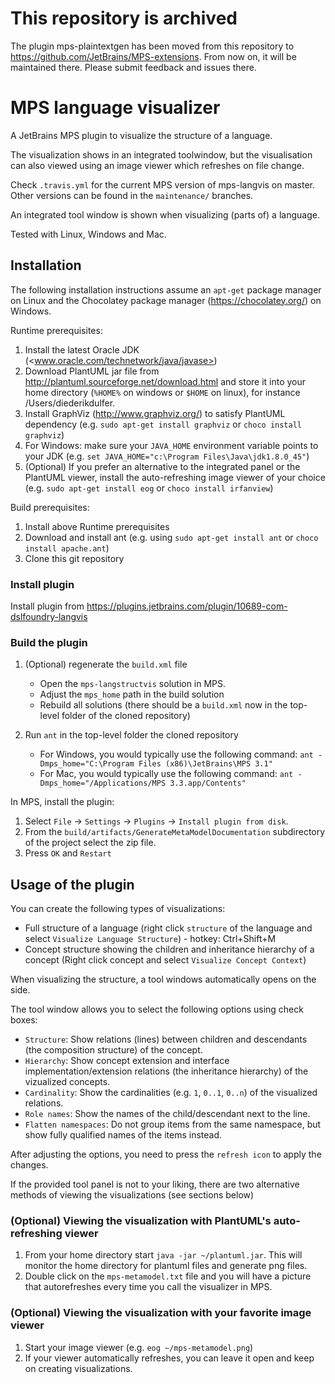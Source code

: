 # This repository is archived
The plugin mps-plaintextgen has been moved from this repository to https://github.com/JetBrains/MPS-extensions. From now on, it will be maintained there. Please submit feedback and issues there.

# MPS language visualizer

A JetBrains MPS plugin to visualize the structure of a language.

The visualization shows in an integrated toolwindow, but the visualisation can also viewed using an image viewer which refreshes on file change.

Check `.travis.yml` for the current MPS version of mps-langvis on master. Other versions can be found in the `maintenance/` branches.

An integrated tool window is shown when visualizing (parts of) a language.

Tested with Linux, Windows and Mac.

## Installation

The following installation instructions assume an `apt-get` package manager on Linux and the Chocolatey package manager (<https://chocolatey.org/>) on Windows.

Runtime prerequisites:

1. Install the latest Oracle JDK (<www.oracle.com/technetwork/java/javase>)
2. Download PlantUML jar file from <http://plantuml.sourceforge.net/download.html> and store it into your home directory (`%HOME%` on windows or `$HOME` on linux), for instance /Users/diederikdulfer.
3. Install GraphViz (<http://www.graphviz.org/>) to satisfy PlantUML dependency (e.g. ```sudo apt-get install graphviz``` or ```choco install graphviz```)
4. For Windows: make sure your ```JAVA_HOME``` environment variable points to your JDK (e.g. ```set JAVA_HOME="c:\Program Files\Java\jdk1.8.0_45"```)
5. (Optional) If you prefer an alternative to the integrated panel or the PlantUML viewer, install the auto-refreshing image viewer of your choice (e.g. ```sudo apt-get install eog``` or ```choco install irfanview```)

Build prerequisites:

1. Install above Runtime prerequisites
2. Download and install ant (e.g. using ```sudo apt-get install ant``` or ```choco install apache.ant```)
3. Clone this git repository

### Install plugin
Install plugin from https://plugins.jetbrains.com/plugin/10689-com-dslfoundry-langvis

### Build the plugin

1. (Optional) regenerate the `build.xml` file

   * Open the `mps-langstructvis` solution in MPS.
   * Adjust the `mps_home` path in the build solution
   * Rebuild all solutions (there should be a `build.xml` now in the top-level folder of the cloned repository)

2. Run ```ant``` in the top-level folder the cloned repository

   * For Windows, you would typically use the following command: `ant -Dmps_home="C:\Program Files (x86)\JetBrains\MPS 3.1"`
   * For Mac, you would typically use the following command: `ant -Dmps_home="/Applications/MPS 3.3.app/Contents"`

In MPS, install the plugin:

1. Select `File` -> `Settings` -> `Plugins` -> `Install plugin from disk`.
2. From the `build/artifacts/GenerateMetaModelDocumentation` subdirectory of the project select the zip file.
3. Press `OK` and `Restart`

## Usage of the plugin

You can create the following types of visualizations:

* Full structure of a language (right click `structure` of the language and select `Visualize Language Structure`) - hotkey: Ctrl+Shift+M
* Concept structure showing the children and inheritance hierarchy of a concept (Right click concept and select `Visualize Concept Context`)

When visualizing the structure, a tool windows automatically opens on the side.

The tool window allows you to select the following options using check boxes:

* `Structure`: Show relations (lines) between children and descendants (the composition structure) of the concept.
* `Hierarchy`: Show concept extension and interface implementation/extension relations (the inheritance hierarchy) of the vizualized concepts.
* `Cardinality`: Show the cardinalities (e.g. `1`, `0..1`, `0..n`) of the visualized relations.
* `Role names`: Show the names of the child/descendant next to the line.
* `Flatten namespaces`: Do not group items from the same namespace, but show fully qualified names of the items instead.

After adjusting the options, you need to press the `refresh icon` to apply the changes.

If the provided tool panel is not to your liking, there are two alternative methods of viewing the visualizations (see sections below)

### (Optional) Viewing the visualization with PlantUML's auto-refreshing viewer

1. From your home directory start `java -jar ~/plantuml.jar`. This will monitor the home directory for plantuml files and generate png files.
2. Double click on the `mps-metamodel.txt` file and you will have a picture that autorefreshes every time you call the visualizer in MPS.

### (Optional) Viewing the visualization with your favorite image viewer

1. Start your image viewer (e.g. `eog ~/mps-metamodel.png`)
2. If your viewer automatically refreshes, you can leave it open and keep on creating visualizations.
